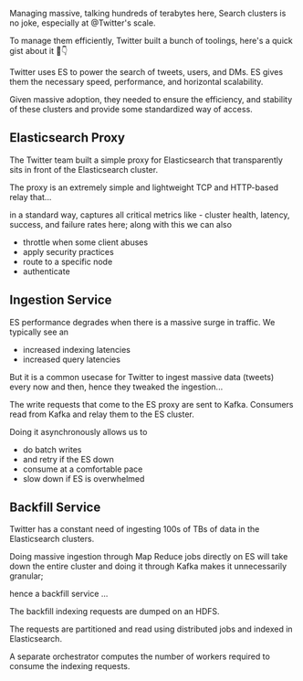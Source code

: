 Managing massive, talking hundreds of terabytes here, Search clusters is no joke, especially at @Twitter's scale.

To manage them efficiently, Twitter built a bunch of toolings, here's a quick gist about it 🧵👇

Twitter uses ES to power the search of tweets, users, and DMs. ES gives them the necessary speed, performance, and horizontal scalability.

Given massive adoption, they needed to ensure the efficiency, and stability of these clusters and provide some standardized way of access.

## Elasticsearch Proxy

The Twitter team built a simple proxy for Elasticsearch that transparently sits in front of the Elasticsearch cluster.

The proxy is an extremely simple and lightweight TCP and HTTP-based relay that...

in a standard way, captures all critical metrics like - cluster health, latency, success, and failure rates here; along with this we can also

- throttle when some client abuses
- apply security practices
- route to a specific node
- authenticate

## Ingestion Service

ES performance degrades when there is a massive surge in traffic. We typically see an

- increased indexing latencies
- increased query latencies

But it is a common usecase for Twitter to ingest massive data (tweets) every now and then, hence they tweaked the ingestion...

The write requests that come to the ES proxy are sent to Kafka. Consumers read from Kafka and relay them to the ES cluster.

Doing it asynchronously allows us to

- do batch writes
- and retry if the ES down
- consume at a comfortable pace
- slow down if ES is overwhelmed

## Backfill Service

Twitter has a constant need of ingesting 100s of TBs of data in the Elasticsearch clusters.

Doing massive ingestion through Map Reduce jobs directly on ES will take down the entire cluster and doing it through Kafka makes it unnecessarily granular;

hence a backfill service ...

The backfill indexing requests are dumped on an HDFS.

The requests are partitioned and read using distributed jobs and indexed in Elasticsearch.

A separate orchestrator computes the number of workers required to consume the indexing requests.